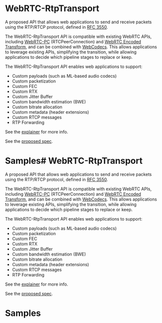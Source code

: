 # WebRTC-RtpTransport

A proposed API that allows web applications to send and receive packets using the RTP/RTCP protocol, defined in [RFC 3550](https://datatracker.ietf.org/doc/html/rfc3550). 

The WebRTC-RtpTransport API is compatible with existing WebRTC APIs, including [WebRTC-PC](https://w3c.github.io/webrtc-pc/) (RTCPeerConnection)
and [WebRTC Encoded Transform](https://www.w3.org/TR/webrtc-encoded-transform/), and can be combined with
[WebCodecs](https://w3c.github.io/webcodecs/). This allows applications to leverage existing APIs, simplifying the transition, while
allowing applications to decide which pipeline stages to replace or keep.  

The WebRTC-RtpTransport API enables web applications to support: 
- Custom payloads (such as ML-based audio codecs)
- Custom packetization 
- Custom FEC
- Custom RTX
- Custom Jitter Buffer
- Custom bandwidth estimation (BWE)
- Custom bitrate allocation
- Custom metadata (header extensions)
- Custom RTCP messages
- RTP Forwarding

See the [explainer](https://github.com/w3c/webrtc-rtptransport/blob/main/explainer.md) for more info.

See the [proposed spec]().

# Samples# WebRTC-RtpTransport

A proposed API that allows web applications to send and receive packets using the RTP/RTCP protocol, defined in [RFC 3550](https://datatracker.ietf.org/doc/html/rfc3550). 

The WebRTC-RtpTransport API is compatible with existing WebRTC APIs, including [WebRTC-PC](https://w3c.github.io/webrtc-pc/) (RTCPeerConnection)
and [WebRTC Encoded Transform](https://www.w3.org/TR/webrtc-encoded-transform/), and can be combined with
[WebCodecs](https://w3c.github.io/webcodecs/). This allows applications to leverage existing APIs, simplifying the transition, while
allowing applications to decide which pipeline stages to replace or keep.  

The WebRTC-RtpTransport API enables web applications to support: 
- Custom payloads (such as ML-based audio codecs)
- Custom packetization 
- Custom FEC
- Custom RTX
- Custom Jitter Buffer
- Custom bandwidth estimation (BWE)
- Custom bitrate allocation
- Custom metadata (header extensions)
- Custom RTCP messages
- RTP Forwarding

See the [explainer](https://github.com/w3c/webrtc-rtptransport/blob/main/explainer.md) for more info.

See the [proposed spec]().

# Samples
